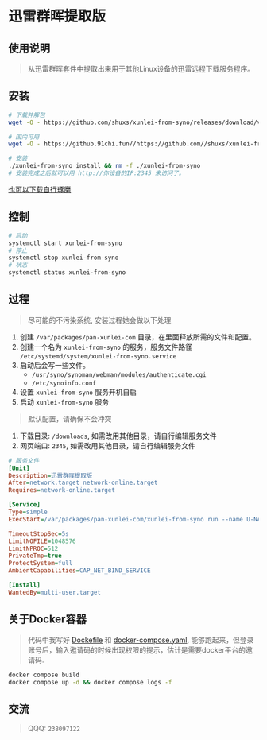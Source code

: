 # 迅雷群晖提取版

## 使用说明
> 从迅雷群晖套件中提取出来用于其他Linux设备的迅雷远程下载服务程序。

## 安装

```sh
# 下载并解包
wget -O - https://github.com/shuxs/xunlei-from-syno/releases/download/v2.1.0/xunlei-from-syno.v2.1.0.x86_64.tar.gz | tar zx

# 国内可用
wget -O - https://github.91chi.fun//https://github.com//shuxs/xunlei-from-syno/releases/download/v2.1.0/xunlei-from-syno.v2.1.0.x86_64.tar.gz | tar zx

# 安装
./xunlei-from-syno install && rm -f ./xunlei-from-syno
# 安装完成之后就可以用 http://你设备的IP:2345 来访问了。
```

[也可以下载自行琢磨](https://github.com/shuxs/xunlei-from-syno/releases) 

## 控制

```sh
# 启动
systemctl start xunlei-from-syno
# 停止
systemctl stop xunlei-from-syno
# 状态
systemctl status xunlei-from-syno
```

## 过程
> 尽可能的不污染系统, 安装过程她会做以下处理

1. 创建 `/var/packages/pan-xunlei-com` 目录，在里面释放所需的文件和配置。
2. 创建一个名为 `xunlei-from-syno` 的服务，服务文件路径 `/etc/systemd/system/xunlei-from-syno.service` 
3. 启动后会写一些文件。 
    - `/usr/syno/synoman/webman/modules/authenticate.cgi`
    - `/etc/synoinfo.conf`
4. 设置 `xunlei-from-syno` 服务开机自启
5. 启动 `xunlei-from-syno` 服务

> 默认配置，请确保不会冲突
1. 下载目录: `/downloads`, 如需改用其他目录，请自行编辑服务文件
2. 网页端口: `2345`, 如需改用其他目录，请自行编辑服务文件

```ini
# 服务文件
[Unit]
Description=迅雷群晖提取版
After=network.target network-online.target
Requires=network-online.target

[Service]
Type=simple
ExecStart=/var/packages/pan-xunlei-com/xunlei-from-syno run --name U-NAS-迅雷 --port 2345 --download-dir=/downloads

TimeoutStopSec=5s
LimitNOFILE=1048576
LimitNPROC=512
PrivateTmp=true
ProtectSystem=full
AmbientCapabilities=CAP_NET_BIND_SERVICE

[Install]
WantedBy=multi-user.target
```
## 关于Docker容器

> 代码中我写好 [Dockefile](https://github.com/shuxs/xunlei-from-syno/blob/main/Dockerfile) 和 [docker-compose.yaml](https://github.com/shuxs/xunlei-from-syno/blob/main/docker-compose.yaml), 能够跑起来，但登录账号后，输入邀请码的时候出现权限的提示，估计是需要docker平台的邀请码. 

```sh
docker compose build
docker compose up -d && docker compose logs -f
```

## 交流

> QQQ: `238097122`